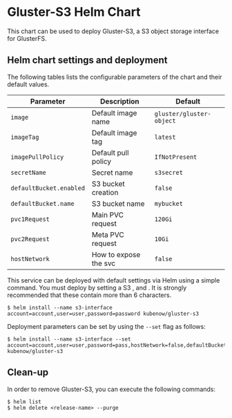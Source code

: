 Gluster-S3 Helm Chart
====================

This chart can be used to deploy Gluster-S3, a S3 object storage interface for GlusterFS.

Helm chart settings and deployment
----------------------------------

The following tables lists the configurable parameters of the chart and their default values.

| Parameter                    | Description           | Default                 |
|------------------------------|-----------------------|-------------------------|
| `image`                      | Default image name    | `gluster/gluster-object`|
| `imageTag`                   | Default image tag     | `latest`                |
| `imagePullPolicy`            | Default pull policy   | `IfNotPresent`          |
| `secretName`                 | Secret name           | `s3secret`              |
| `defaultBucket.enabled`      | S3 bucket creation    | `false`                 |
| `defaultBucket.name`         | S3 bucket name        | `mybucket`              |
| `pvc1Request`                | Main PVC request      | `120Gi`                 |
| `pvc2Request`                | Meta PVC request      | `10Gi`                  |
| `hostNetwork`                | How to expose the svc | `false`                 |


This service can be deployed with default settings via Helm using a simple command. You must deploy by setting a S3 <account>, <user> and <password>. It is strongly recommended that these contain more than 6 characters.

```console
$ helm install --name s3-interface account=account,user=user,password=password kubenow/gluster-s3
```

Deployment parameters can be set by using the `--set` flag as follows:

```console
$ helm install --name s3-interface --set account=account,user=user,password=pass,hostNetwork=false,defaultBucket.enabled=true,defaultBucket.name=mybucket kubenow/gluster-s3
```

Clean-up
-------

In order to remove Gluster-S3, you can execute the following commands:

```console
$ helm list
$ helm delete <release-name> --purge
```
